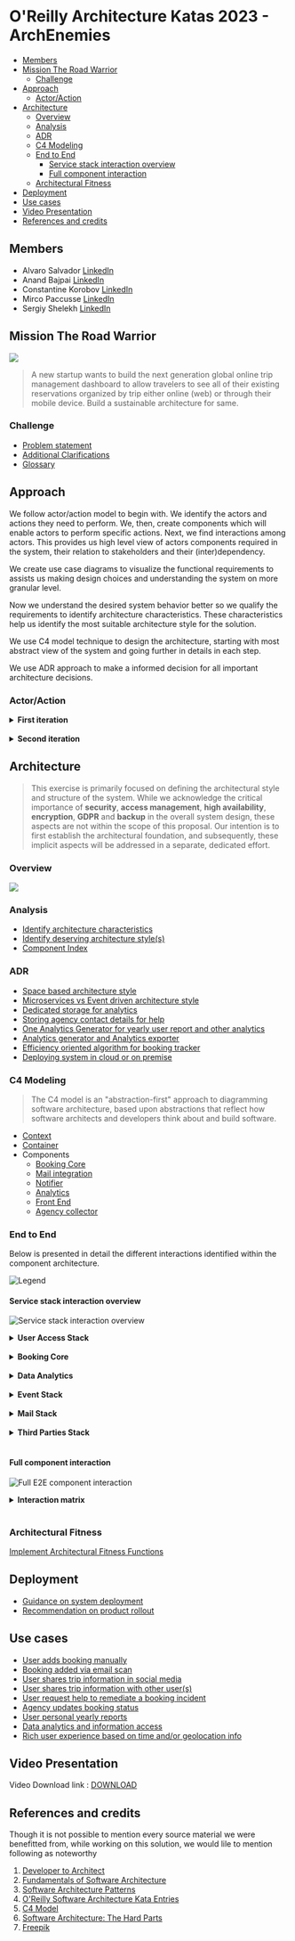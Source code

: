 # O'Reilly Architecture Katas 2023 - ArchEnemies



<!-- vim-markdown-toc GFM -->

- [Members](#members)
- [Mission The Road Warrior](#mission-the-road-warrior)
  - [Challenge](#challenge)
- [Approach](#approach)
  - [Actor/Action](#actoraction)
- [Architecture](#architecture)
  - [Overview](#overview)
  - [Analysis](#analysis)
  - [ADR](#adr)
  - [C4 Modeling](#c4-modeling)
  - [End to End](#end-to-end)
    - [Service stack interaction overview](#service-stack-interaction-overview)
    - [Full component interaction](#full-component-interaction)
  - [Architectural Fitness](#architectural-fitness)
- [Deployment](#deployment)
- [Use cases](#use-cases)
- [Video Presentation](#video-presentation)
- [References and credits](#references-and-credits)

<!-- vim-markdown-toc -->


## Members

- Alvaro Salvador [LinkedIn](https://www.linkedin.com/in/alvarorafael/)
- Anand Bajpai [LinkedIn](https://www.linkedin.com/in/bajpai-anand)
- Constantine Korobov [LinkedIn](https://www.linkedin.com/in/ckorobov/)
- Mirco Paccusse [LinkedIn](https://www.linkedin.com/in/mirco-paccusse-97525012/)
- Sergiy Shelekh [LinkedIn](https://www.linkedin.com/in/proxitrone/)

## Mission The Road Warrior

![](/assets/logo_road_warrior.png)

> A new startup wants to build the next generation global online trip management dashboard to allow travelers to see all of their existing reservations organized by trip either online (web) or through their mobile device. Build a sustainable architecture for same.


### Challenge

- [Problem statement](./doc/problem.md)
- [Additional Clarifications](./doc/clarification.md)
- [Glossary](./doc/glossary.md)

## Approach

We follow actor/action model to begin with. We identify the actors and actions they need to perform. We, then, create components which will enable actors to perform specific actions. Next, we find interactions among actors. This provides us high level view of actors components required in the system, their relation to stakeholders and their (inter)dependency.

We create use case diagrams to visualize the functional requirements to assists us making design choices and understanding the system on more granular level.

Now we understand the desired system behavior better so we qualify the requirements to identify architecture characteristics. These characteristics help us identify the most suitable architecture style for the solution.

We use C4 model technique to design the architecture, starting with most abstract view of the system and going further in details in each step.

We use ADR approach to make a informed decision for all important architecture decisions.

### Actor/Action

<details><summary><b>First iteration</b></summary>

![](./doc/approach/actor_action_base.png)

</details><br>

<details><summary><b>Second iteration</b></summary>

![](./doc/approach/actor-action.svg)

</details>

## Architecture

> This exercise is primarily focused on defining the architectural style and structure of the system. While we acknowledge the critical importance of **security**, **access management**, **high availability**, **encryption**, **GDPR** and **backup** in the overall system design, these aspects are not within the scope of this proposal. Our intention is to first establish the architectural foundation, and subsequently, these implicit aspects will be addressed in a separate, dedicated effort.

### Overview

![](./doc/arch/road-warrior-highlevel.drawio.png)

### Analysis

- [Identify architecture characteristics](./doc/arch-char.md)
- [Identify deserving architecture style(s)](./doc/arch-style.md)
- [Component Index](./doc/components.md)

### ADR

- [Space based architecture style](/doc/adr/0001-arch-style-space-based.md)
- [Microservices vs Event driven architecture style](/doc/adr/0002-arch-style-microservices-vs-event-driven.md)
- [Dedicated storage for analytics](/doc/adr/0003-dedicated-db-for-analytics-usage.md)
- [Storing agency contact details for help](/doc/adr/0004-store-agency-contact-for-help.md)
- [One Analytics Generator for yearly user report and other analytics](/doc/adr/0005-data-reporter-and-analytics-generator.md)
- [Analytics generator and Analytics exporter](/doc/adr/0006-analytics-generator-and-analytics-exporter.md)
- [Efficiency oriented algorithm for booking tracker](/doc/adr/0007-efficient-oriented-algorithm-for-booking-tracker.md)
- [Deploying system in cloud or on premise](/doc/adr/0008-deploying-system-in-cloud-or-on-premise.md)

### C4 Modeling

> The C4 model is an "abstraction-first" approach to diagramming software architecture, based upon abstractions that reflect how software architects and developers think about and build software.

* [Context](doc/c4/context.md)
* [Container](doc/c4/container.md)
* Components
  * [Booking Core](doc/c4/component-booking-core.md)
  * [Mail integration](doc/c4/component-mail-integration.md)
  * [Notifier](doc/c4/component-notifier.md)
  * [Analytics](doc/c4/component-analytics.md)
  * [Front End](doc/c4/component-front-end.md)
  * [Agency collector](./doc/c4/component-collector-agencies.md)


### End to End

Below is presented in detail the different interactions identified within the component architecture.

![Legend](./doc/arch/hldv2_legend.png)

#### Service stack interaction overview

![Service stack interaction overview](./doc/arch/hldv2_collapsed.png)

<details><summary><b>User Access Stack</b></summary>

Our users access the RoadWarrior via the _CDN_ where we can cache static resources for fast worldwide delivery based on proximity. This then feeds into the _API Gateway_ which is the main artery for all user interactions. _Frontend_ components offer the user access via Web site and support Mobile Apps in popular platforms such _Android_ and _iPhone_.

![User Access stack](./doc/arch/hldv2_zoomin_useraccess.png)

</details><br>

<details><summary><b>Booking Core</b></summary>

Next is the booking core, which consists of three components: the _Booking Storage_, the _Booking Engine_ – the orchestrator for the lifecycle of tracked user bookings and CRUD operations on the storage-, the _Booking Tracker_ –an ephemeral component that tracks the status of all bookings via integrations with third parties.

_Booking Tracker_ requires a high degree of elasticity to support a rapid increase in bookings for the 15-mil user-base. We envision this to be implemented by single-use lambda functions corresponding to each booking tracked, that need to be launched on a certain schedule.

Composed of three components

- **Booking engine**: acting as orchestrator in context with the lifecycle of the bookings tracked for the end users
- **Booking Trackers**. Ephemeral component which is responsible to track booking status and report if any relevant change
- **Booking storage**. Main storage of the stack
- _Booking engine_ interacts also directly with some third parties in limited scenarios to gather local meaningful data regarding the bookings tracked
- Northbound wise _Booking Engine_ offers to perform CRUD operations on the booking storage, consumed mainly by _Frontend_ stack and _Data Exporter_ from the _Data Analytics_ stack


![Booking Core stack](./doc/arch/hldv2_zoomin_bookingcore.png)

</details><br>

<details><summary><b>Data Analytics</b></summary>

The next block is _Data Analytics_, which is one of the most crucial for monetization and survivability of the RoadWarrior. The purpose of this block is to gather booking events and populate the analytics storage, where they are then processed into metrics, that can be shared with third-parties.


![Data Analytics stack](./doc/arch/hldv2_zoomin_dataanalytics.png)

</details><br>

<details><summary><b>Event Stack</b></summary>

_Event stack_ is at the heart of our event-driven architecture. It has an event broker, which integrates in a bus fashion different consumers and providers of events.
Its design allows to incorporate more providers (eg: more booking companies) as well as comsumers (eg: new platform components) without requiring uplifting any development into the existing components so far integrated.


![Event stack](./doc/arch/hldv2_zoomin_eventstack.png)

</details><br>

<details><summary><b>Mail Stack</b></summary>

Supports integration with email providers in a proactive and passive manner.

- _Mail poller_ proactively query relevant providers for the end users
- _Mail listener_ receives emails from the end user inbox in case the user has setup its mailbox to forward or copy emails to be scanned.
- _Mail filterer_ receives events from both components and enforces which emails shall trigger a booking-relevant event, based on the user configuration.

![Mail stack](./doc/arch/hldv2_zoomin_mailintegration.png)

</details><br>


<details><summary><b>Third Parties Stack</b></summary>

This is the third party integration stack which provides a common interface API. This allows different components from the platform to request data from the third parties on demand
It is composed of connectors, which can be added and scaled. Every connector maybe responsible to interface with a specific third party southbound wise, while offering a common API northbound which can be consumed by any component internally in the platform.

![Third Parties stack](./doc/arch/hldv2_zoomin_thirdparty.png)

</details><br>

#### Full component interaction

![Full E2E component interaction](./doc/arch/hldv2_full_interaction_by_id.png)

<details><summary><b>Interaction matrix</b></summary>

| <span style="display: inline-block; width:60px">Id</span> | From Component         | To Component                      | Interaction type      | Communication Domain                                       | Observations                                              |
| ------:                                                   | --                     | --                                | --                    | --                                                         | --                                                        |
| **INT-1**                                                 | End Users              | CDN                               | HTTP                  | PUBLIC                                                     | Cached on CDN                                             |
| **INT-2**                                                 | CDN                    | API Gateway                       | HTTP                  | PUBLIC                                                     | Refresh content                                           |
| **INT-3**                                                 | API Gateway            | Front End                         | HTTP                  | PLATFORM INTERNAL                                          |
| **INT-4**                                                 | Booking Engine         | Social Media Connector	| REST      | PLATFORM INTERNAL     |
| **INT-5**                                                 | API Gateway            | Booking Engine                    | HTTP / Streaming      | PLATFORM INTERNAL                                          |
| **INT-6**                                                 | API Gateway            | Notifier                          | HTTP / REST           | PLATFORM INTERNAL                                          |
| **INT-7**                                                 | Event Broker           | Notifier	| Streaming         | PLATFORM INTERNAL     |
| **INT-8**                                                 | Mail Poller            | Email Services                    | HTTP / IMAP / POP3    | PUBLIC                                                     | Active polling                                            |
| **INT-9**                                                 | Email Services         | Mail Listener	SMTP              | PUBLIC                | Passive reception                                          |
| **INT-10**                                                | Mail Listener          | Mail Filterer	| Streaming         | STACK INTERNAL        | Postprocess and filter emails which shall trigger an event |
| **INT-11**                                                | Mail Poller            | Mail Filterer	| Streaming         | STACK INTERNAL        | Postprocess and filter emails which shall trigger an event |
| **INT-12**                                                | Mail Filterer          | Event Broker	| Streaming         | PLATFORM INTERNAL     | Generate events based on mail filtering logic              |
| **INT-13**                                                | Event Broker           | Booking Engine	| Event push        | PLATFORM INTERNAL     |
| **INT-14**                                                | Booking Engine         | Event Broker	| Event pull        | PLATFORM INTERNAL     |
| **INT-15**                                                | Booking Engine         | Booking storage                   | HTTP / REST / GraphQL | STACK INTERNAL                                             | CRUD operations                                           |
| **INT-16**                                                | Booking Engine         | Partners Connector	| REST      | PLATFORM INTERNAL     | Request context data for a booking                         |
| **INT-17**                                                | Booking Engine         | Booking Trackers	| REST      | STACK INTERNAL        | Create tracker tasks                                       |
| **INT-18**                                                | Data Exporter          | Booking Engine	| REST / GraphQL    | PLATFORM INTERNAL     | Read / Import data for analytics                           |
| **INT-19**                                                | Data Exporter          | Analytics Storage	| Streaming | STACK INTERNAL        | Store data for analytics                                   |
| **INT-20**                                                | Event Broker           | Data Exporter	| Streaming         | PLATFORM INTERNAL     | Booking events relevant for analytics                      |
| **INT-21**                                                | Analytics Generator    | Analytics Storage	| Streaming | STACK INTERNAL        | Import and generation of reports                           |
| **INT-22**                                                | Analytics Exporter     | Analytics Storage	| Streaming | STACK INTERNAL        | Read analytics and reports                                 |
| **INT-23**                                                | Analytics Exporter     | Analytics Users	| Streaming         | PUBLIC                | Expose analytics and reports                               |
| **INT-24**                                                | Analytics Users        | Analytics Exporter                | HTTP / REST / GraphQL | PUBLIC                                                     | Consume analytics and reports                             |
| **INT-25**                                                | Agencies Connectors    | Travel Agencies                   | HTTP / REST           | PUBLIC                                                     | Retrieve booking status                                   |
| **INT-26**                                                | GDS Connectors	GDS    | HTTP / REST                       | PUBLIC                | Retrieve booking status                                    |
| **INT-27**                                                | Booking Trackers       | Agencies Connectors	| REST      | PLATFORM INTERNAL     | Request booking status update                              |
| **INT-28**                                                | Booking Trackers       | GDS Connectors	| REST              | PLATFORM INTERNAL     | Request booking status update                              |
| **INT-29**                                                | Booking Trackers       | Event Broker	| Streaming         | PLATFORM INTERNAL     | Booking event                                              |
| **INT-30**                                                | Social Media Connector | Social Media                      | HTTP / REST           | PUBLIC                                                     | Share booking info                                        |
| **INT-31**                                                | Partners Connector     | Partners                          | HTTP / REST           | PUBLIC                                                     | Get complementary info to support location based features |

</details><br>


### Architectural Fitness

[Implement Architectural Fitness Functions](./doc/arch-fitness.md)

## Deployment

- [Guidance on system deployment](./doc/deployment.md)
- [Recommendation on product rollout](./doc/rollout.md)

## Use cases

- [User adds booking manually](./doc/use_cases/user_add_booking_manually.md)
- [Booking added via email scan](./doc/use_cases/booking_added_via_email_scan.md)
- [User shares trip information in social media](./doc/use_cases/user_share_trip_on_social_media.md)
- [User shares trip information with other user(s) ](./doc/use_cases/user_share_with_other_user.md)
- [User request help to remediate a booking incident](./doc/use_cases/user_request_help.md)
- [Agency updates booking status](./doc/use_cases/agency_updates_booking_status.md)
- [User personal yearly reports](./doc/use_cases/user_yearly_report.md)
- [Data analytics and information access](/doc/use_cases/analytics_and_reporting.md)
- [Rich user experience based on time and/or geolocation info](./doc/use_cases/rich_user_experience.md)

## Video Presentation

Video Download link : [DOWNLOAD](https://drive.google.com/file/d/1EEcIP19wNnMjjDW3nmupGdrIDbVcMORY/view?usp=drive_link)

## References and credits

Though it is not possible to mention every source material we were benefitted from, while working on this solution, we would lile to mention following as noteworthy

1. [Developer to Architect](https://www.developertoarchitect.com/)
2. [Fundamentals of Software Architecture](https://www.oreilly.com/library/view/fundamentals-of-software/9781492043447/)
3. [Software Architecture Patterns](https://www.oreilly.com/library/view/software-architecture-patterns/9781491971437/)
4. [O'Reilly Software Architecture Kata Entries](https://github.com/tekiegirl/SoftwareArchitectureResources/blob/main/Resources/OReillyKata.md)
5. [C4 Model](https://c4model.com/)
6. [Software Architecture: The Hard Parts](https://learning.oreilly.com/library/view/software-architecture-the/9781492086888/)
7. [Freepik](https://www.freepik.com/)

